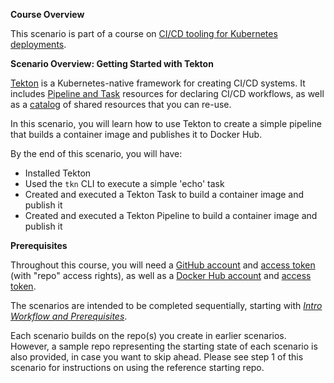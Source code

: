 **Course Overview**

This scenario is part of a course on [CI/CD tooling for Kubernetes deployments](https://www.katacoda.com/springone-tour-2020-cicd).

**Scenario Overview: Getting Started with Tekton**

[Tekton](https://tekton.dev) is a Kubernetes-native framework for creating CI/CD systems. It includes [Pipeline and Task](https://github.com/tektoncd/pipeline) resources for declaring CI/CD workflows, as well as a [catalog](https://github.com/tektoncd/catalog) of shared resources that you can re-use.

In this scenario, you will learn how to use Tekton to create a simple pipeline that builds a container image and publishes it to Docker Hub.

By the end of this scenario, you will have:

* Installed Tekton
* Used the `tkn` CLI to execute a simple 'echo' task
* Created and executed a Tekton Task to build a container image and publish it
* Created and executed a Tekton Pipeline to build a container image and publish it

**Prerequisites** 

Throughout this course, you will need a [GitHub account](https://github.com) and [access token](https://help.github.com/en/github/authenticating-to-github/creating-a-personal-access-token-for-the-command-line) (with "repo" access rights), as well as a [Docker Hub account](https://hub.docker.com) and [access token](https://docs.docker.com/docker-hub/access-tokens).

The scenarios are intended to be completed sequentially, starting with [_Intro Workflow and Prerequisites_](https://www.katacoda.com/springone-tour-2020-cicd/scenarios/1-intro-workflow).

Each scenario builds on the repo(s) you create in earlier scenarios. However, a sample repo representing the starting state of each scenario is also provided, in case you want to skip ahead. Please see step 1 of this scenario for instructions on using the reference starting repo.
